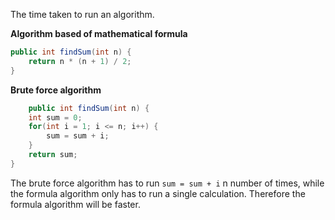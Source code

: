  The time taken to run an algorithm.

**Algorithm based of mathematical formula**

```java
public int findSum(int n) {
	return n * (n + 1) / 2;
}
```

**Brute force algorithm**

```java
	public int findSum(int n) {
	int sum = 0;
	for(int i = 1; i <= n; i++) {
		sum = sum + i;
	}
	return sum;
}
```

The brute force algorithm has to run `sum = sum + i` n number of times, while the formula algorithm only has to run a single calculation. Therefore the formula algorithm will be faster.